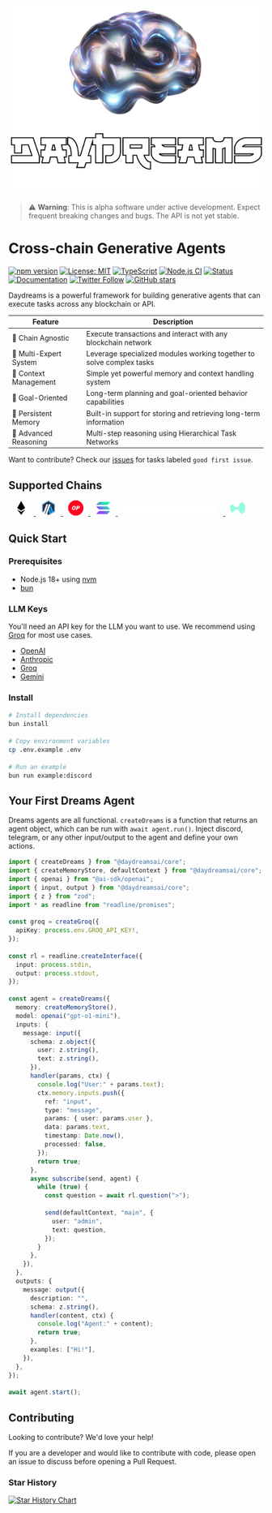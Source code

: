 <p align="center">
  <img src="_media/banner.png" alt="Daydreams">
</p>

> ⚠️ **Warning**: This is alpha software under active development. Expect
> frequent breaking changes and bugs. The API is not yet stable.

# Cross-chain Generative Agents

[![npm version](https://badge.fury.io/js/%40ai-sdk%2Fcore.svg)](https://badge.fury.io/js/%40ai-sdk%2Fcore)
[![License: MIT](https://img.shields.io/badge/License-MIT-yellow.svg)](https://opensource.org/licenses/MIT)
[![TypeScript](https://img.shields.io/badge/TypeScript-007ACC?logo=typescript&logoColor=white)](https://www.typescriptlang.org/)
[![Node.js CI](https://github.com/ai-sdk/core/actions/workflows/node.js.yml/badge.svg)](https://github.com/ai-sdk/core/actions/workflows/node.js.yml)
[![Status](https://img.shields.io/badge/Status-Alpha-orange.svg)]()
[![Documentation](https://img.shields.io/badge/Documentation-docs-blue.svg)](https://docs.daydreams.ai)
[![Twitter Follow](https://img.shields.io/twitter/follow/daydreamsai?style=social)](https://twitter.com/daydreamsagents)
[![GitHub stars](https://img.shields.io/github/stars/daydreamsai/daydreams?style=social)](https://github.com/daydreamsai/daydreams)

Daydreams is a powerful framework for building generative agents that can
execute tasks across any blockchain or API.

| Feature                | Description                                                          |
| ---------------------- | -------------------------------------------------------------------- |
| 🔗 Chain Agnostic      | Execute transactions and interact with any blockchain network        |
| 👥 Multi-Expert System | Leverage specialized modules working together to solve complex tasks |
| 🧠 Context Management  | Simple yet powerful memory and context handling system               |
| 🎯 Goal-Oriented       | Long-term planning and goal-oriented behavior capabilities           |
| 💾 Persistent Memory   | Built-in support for storing and retrieving long-term information    |
| 🤔 Advanced Reasoning  | Multi-step reasoning using Hierarchical Task Networks                |

Want to contribute? Check our
[issues](https://github.com/daydreamsai/daydreams/issues) for tasks labeled
`good first issue`.

## Supported Chains

<p> 
  <a href="#chain-support">
  <img src="_media/eth-logo.svg" height="30" alt="Ethereum" style="margin: 0 10px;" />
  <img src="_media/arbitrum-logo.svg" height="30" alt="Arbitrum" style="margin: 0 10px;" />
  <img src="_media/optimism-logo.svg" height="30" alt="Optimism" style="margin: 0 10px;" />
  <img src="_media/solana-logo.svg" height="30" alt="Hyperledger" style="margin: 0 10px;" />
  <img src="_media/Starknet.svg" height="30" alt="StarkNet" style="margin: 0 10px;" />
  <img src="_media/hl-logo.svg" height="30" alt="Hyperledger" style="margin: 0 10px;" />
  </a>
</p>

## Quick Start

### Prerequisites

- Node.js 18+ using [nvm](https://github.com/nvm-sh/nvm)
- [bun](https://bun.sh/)

### LLM Keys

You'll need an API key for the LLM you want to use. We recommend using
[Groq](https://groq.com/) for most use cases.

- [OpenAI](https://openai.com/)
- [Anthropic](https://anthropic.com/)
- [Groq](https://groq.com/)
- [Gemini](https://deepmind.google/technologies/gemini/)

### Install

```bash
# Install dependencies
bun install

# Copy environment variables
cp .env.example .env

# Run an example
bun run example:discord
```

## Your First Dreams Agent

Dreams agents are all functional. `createDreams` is a function that returns an
agent object, which can be run with `await agent.run()`. Inject discord,
telegram, or any other input/output to the agent and define your own actions.

```typescript
import { createDreams } from "@daydreamsai/core";
import { createMemoryStore, defaultContext } from "@daydreamsai/core";
import { openai } from "@ai-sdk/openai";
import { input, output } from "@daydreamsai/core";
import { z } from "zod";
import * as readline from "readline/promises";

const groq = createGroq({
  apiKey: process.env.GROQ_API_KEY!,
});

const rl = readline.createInterface({
  input: process.stdin,
  output: process.stdout,
});

const agent = createDreams({
  memory: createMemoryStore(),
  model: openai("gpt-o1-mini"),
  inputs: {
    message: input({
      schema: z.object({
        user: z.string(),
        text: z.string(),
      }),
      handler(params, ctx) {
        console.log("User:" + params.text);
        ctx.memory.inputs.push({
          ref: "input",
          type: "message",
          params: { user: params.user },
          data: params.text,
          timestamp: Date.now(),
          processed: false,
        });
        return true;
      },
      async subscribe(send, agent) {
        while (true) {
          const question = await rl.question(">");

          send(defaultContext, "main", {
            user: "admin",
            text: question,
          });
        }
      },
    }),
  },
  outputs: {
    message: output({
      description: "",
      schema: z.string(),
      handler(content, ctx) {
        console.log("Agent:" + content);
        return true;
      },
      examples: ["Hi!"],
    }),
  },
});

await agent.start();
```

## Contributing

Looking to contribute? We'd love your help!

If you are a developer and would like to contribute with code, please open an
issue to discuss before opening a Pull Request.

### Star History

[![Star History Chart](https://api.star-history.com/svg?repos=daydreamsai/daydreams&type=Date)](https://star-history.com/#daydreamsai/daydreams&Date)
